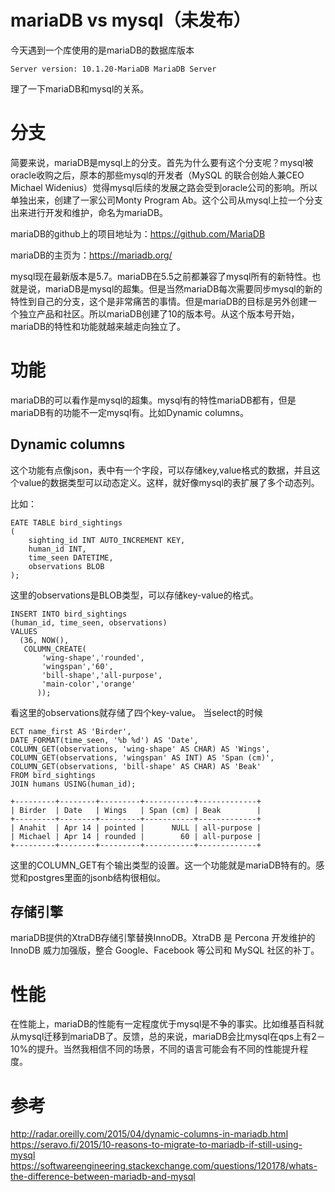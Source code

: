 # mariaDB vs mysql（未发布）

今天遇到一个库使用的是mariaDB的数据库版本
```
Server version: 10.1.20-MariaDB MariaDB Server
```
理了一下mariaDB和mysql的关系。

# 分支

简要来说，mariaDB是mysql上的分支。首先为什么要有这个分支呢？mysql被oracle收购之后，原本的那些mysql的开发者（MySQL 的联合创始人兼CEO Michael Widenius）觉得mysql后续的发展之路会受到oracle公司的影响。所以单独出来，创建了一家公司Monty Program Ab。这个公司从mysql上拉一个分支出来进行开发和维护，命名为mariaDB。

mariaDB的github上的项目地址为：https://github.com/MariaDB

mariaDB的主页为：https://mariadb.org/

mysql现在最新版本是5.7。mariaDB在5.5之前都兼容了mysql所有的新特性。也就是说，mariaDB是mysql的超集。但是当然mariaDB每次需要同步mysql的新的特性到自己的分支，这个是非常痛苦的事情。但是mariaDB的目标是另外创建一个独立产品和社区。所以mariaDB创建了10的版本号。从这个版本号开始，mariaDB的特性和功能就越来越走向独立了。

# 功能

mariaDB的可以看作是mysql的超集。mysql有的特性mariaDB都有，但是mariaDB有的功能不一定mysql有。比如Dynamic columns。

## Dynamic columns

这个功能有点像json，表中有一个字段，可以存储key,value格式的数据，并且这个value的数据类型可以动态定义。这样，就好像mysql的表扩展了多个动态列。

比如：

```
EATE TABLE bird_sightings
(
    sighting_id INT AUTO_INCREMENT KEY,
    human_id INT,
    time_seen DATETIME,
    observations BLOB
);
```

这里的observations是BLOB类型，可以存储key-value的格式。
```
INSERT INTO bird_sightings
(human_id, time_seen, observations)
VALUES
  (36, NOW(),
   COLUMN_CREATE(
       'wing-shape','rounded',
       'wingspan','60',
       'bill-shape','all-purpose',
       'main-color','orange'
      ));
```

看这里的observations就存储了四个key-value。
当select的时候
```
ECT name_first AS 'Birder',
DATE_FORMAT(time_seen, '%b %d') AS 'Date',
COLUMN_GET(observations, 'wing-shape' AS CHAR) AS 'Wings',
COLUMN_GET(observations, 'wingspan' AS INT) AS 'Span (cm)',
COLUMN_GET(observations, 'bill-shape' AS CHAR) AS 'Beak'
FROM bird_sightings
JOIN humans USING(human_id);

+---------+--------+---------+-----------+-------------+
| Birder  | Date   | Wings   | Span (cm) | Beak        |
+---------+--------+---------+-----------+-------------+
| Anahit  | Apr 14 | pointed |      NULL | all-purpose |
| Michael | Apr 14 | rounded |        60 | all-purpose |
+---------+--------+---------+-----------+-------------+

```
这里的COLUMN_GET有个输出类型的设置。这一个功能就是mariaDB特有的。感觉和postgres里面的jsonb结构很相似。

## 存储引擎

mariaDB提供的XtraDB存储引擎替换InnoDB。XtraDB 是 Percona 开发维护的 InnoDB 威力加强版，整合 Google、Facebook 等公司和 MySQL 社区的补丁。

# 性能

在性能上，mariaDB的性能有一定程度优于mysql是不争的事实。比如维基百科就从mysql迁移到mariaDB了。反馈，总的来说，mariaDB会比mysql在qps上有2－10%的提升。当然我相信不同的场景，不同的语言可能会有不同的性能提升程度。

# 参考

http://radar.oreilly.com/2015/04/dynamic-columns-in-mariadb.html
https://seravo.fi/2015/10-reasons-to-migrate-to-mariadb-if-still-using-mysql
https://softwareengineering.stackexchange.com/questions/120178/whats-the-difference-between-mariadb-and-mysql
